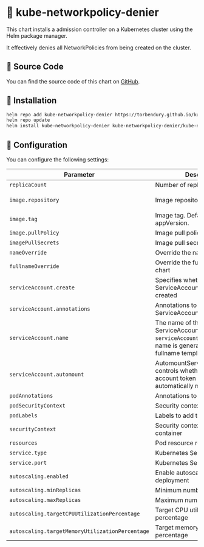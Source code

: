 # 👮 kube-networkpolicy-denier

This chart installs a admission controller on a Kubernetes cluster using the Helm package manager.

It effectively denies all NetworkPolicies from being created on the cluster.

## 📜 Source Code

You can find the source code of this chart on [GitHub](https://github.com/torbendury/kube-networkpolicy-denier).

## 🚀 Installation

```bash
helm repo add kube-networkpolicy-denier https://torbendury.github.io/kube-networkpolicy-denier
helm repo update
helm install kube-networkpolicy-denier kube-networkpolicy-denier/kube-networkpolicy-denier --create-namespace --namespace kube-networkpolicy-denier
```

## 📝 Configuration

You can configure the following settings:

| Parameter                                       | Description                                                                                                                       | Default                                |
|-------------------------------------------------|-----------------------------------------------------------------------------------------------------------------------------------|----------------------------------------|
| `replicaCount`                                  | Number of replicas                                                                                                                | `2`                                    |
| `image.repository`                              | Image repository                                                                                                                  | `torbendury/kube-networkpolicy-denier` |
| `image.tag`                                     | Image tag. Defaults to the Charts appVersion.                                                                                     | `""`                                   |
| `image.pullPolicy`                              | Image pull policy                                                                                                                 | `IfNotPresent`                         |
| `imagePullSecrets`                              | Image pull secrets                                                                                                                | `[]`                                   |
| `nameOverride`                                  | Override the name of the chart                                                                                                    | `""`                                   |
| `fullnameOverride`                              | Override the fullname of the chart                                                                                                | `""`                                   |
| `serviceAccount.create`                         | Specifies whether a ServiceAccount should be created                                                                              | `true`                                 |
| `serviceAccount.annotations`                    | Annotations to add to the ServiceAccount                                                                                          | `{}`                                   |
| `serviceAccount.name`                           | The name of the ServiceAccount. If not set and `serviceAccount.create` is `true`, a name is generated using the fullname template | `""`                                   |
| `serviceAccount.automount`                      | AutomountServiceAccountToken controls whether a service account token should be automatically mounted                             | `true`                                 |
| `podAnnotations`                                | Annotations to add to the pod                                                                                                     | `{}`                                   |
| `podSecurityContext`                            | Security context for the pod                                                                                                      | `{}`                                   |
| `podLabels`                                     | Labels to add to the pod                                                                                                          | `{}`                                   |
| `securityContext`                               | Security context for the container                                                                                                | `{}`                                   |
| `resources`                                     | Pod resource requests and limits                                                                                                  | `{}`                                   |
| `service.type`                                  | Kubernetes Service type                                                                                                           | `ClusterIP`                            |
| `service.port`                                  | Kubernetes Service port                                                                                                           | `8443`                                 |
| `autoscaling.enabled`                           | Enable autoscaling for the deployment                                                                                             | `true`                                 |
| `autoscaling.minReplicas`                       | Minimum number of replicas                                                                                                        | `2`                                    |
| `autoscaling.maxReplicas`                       | Maximum number of replicas                                                                                                        | `5`                                    |
| `autoscaling.targetCPUUtilizationPercentage`    | Target CPU utilization percentage                                                                                                 | `80`                                   |
| `autoscaling.targetMemoryUtilizationPercentage` | Target memory utilization percentage                                                                                              | `80`                                   |
